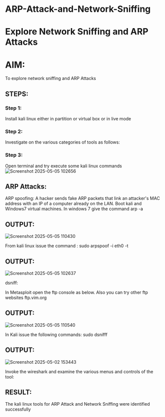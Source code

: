 # ARP-Attack-and-Network-Sniffing
# Explore Network Sniffing and ARP Attacks

# AIM:

To explore network sniffing and ARP Attacks

## STEPS:

### Step 1:

Install kali linux either in partition or virtual box or in live mode

### Step 2:

Investigate on the various categories of tools as follows:


### Step 3:
Open terminal and try execute some kali linux commands
![Screenshot 2025-05-05 102656](https://github.com/user-attachments/assets/cbb79df2-5382-4cf2-9556-36f1462d4237)

## ARP Attacks:  
ARP spoofing: A hacker sends fake ARP packets that link an attacker's MAC address with an IP of a computer already on the LAN. 
Boot kali and Windows7 virtual machines.
In windows 7 give the command arp -a
## OUTPUT:

![Screenshot 2025-05-05 110430](https://github.com/user-attachments/assets/9716a469-a2ed-41f5-ba0c-115861579d5d)

From kali linux issue the command :
sudo arpspoof -i eth0 -t <target system> <gateway>
## OUTPUT:

![Screenshot 2025-05-05 102637](https://github.com/user-attachments/assets/63f72ad0-34a3-40d1-8021-9aab9b167652)

 dsniff:






In Metasploit open the ftp console as below. Also you can try other ftp websites ftp.vim.org
## OUTPUT:

![Screenshot 2025-05-05 110540](https://github.com/user-attachments/assets/e687b974-1306-4304-be37-7d247004959d)



In Kali issue the following commands:
sudo dsnifff
## OUTPUT:

![Screenshot 2025-05-02 153443](https://github.com/user-attachments/assets/b558db58-b203-4c8f-bb25-bb762b8893f5)


Invoke the wireshark and examine the various menus  and controls of the tool:


## RESULT:
The kali linux tools for ARP Attack and Network Sniffing were identified successfully
